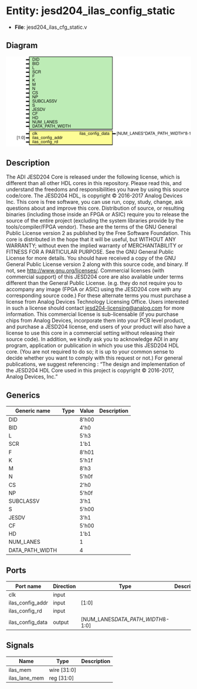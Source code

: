 # Entity: jesd204_ilas_config_static

- **File**: jesd204_ilas_cfg_static.v
## Diagram

![Diagram](jesd204_ilas_cfg_static.svg "Diagram")
## Description

The ADI JESD204 Core is released under the following license, which is
 different than all other HDL cores in this repository.
 Please read this, and understand the freedoms and responsibilities you have
 by using this source code/core.
 The JESD204 HDL, is copyright © 2016-2017 Analog Devices Inc.
 This core is free software, you can use run, copy, study, change, ask
 questions about and improve this core. Distribution of source, or resulting
 binaries (including those inside an FPGA or ASIC) require you to release the
 source of the entire project (excluding the system libraries provide by the
 tools/compiler/FPGA vendor). These are the terms of the GNU General Public
 License version 2 as published by the Free Software Foundation.
 This core  is distributed in the hope that it will be useful, but WITHOUT ANY
 WARRANTY; without even the implied warranty of MERCHANTABILITY or FITNESS FOR
 A PARTICULAR PURPOSE. See the GNU General Public License for more details.
 You should have received a copy of the GNU General Public License version 2
 along with this source code, and binary.  If not, see
 <http://www.gnu.org/licenses/>.
 Commercial licenses (with commercial support) of this JESD204 core are also
 available under terms different than the General Public License. (e.g. they
 do not require you to accompany any image (FPGA or ASIC) using the JESD204
 core with any corresponding source code.) For these alternate terms you must
 purchase a license from Analog Devices Technology Licensing Office. Users
 interested in such a license should contact jesd204-licensing@analog.com for
 more information. This commercial license is sub-licensable (if you purchase
 chips from Analog Devices, incorporate them into your PCB level product, and
 purchase a JESD204 license, end users of your product will also have a
 license to use this core in a commercial setting without releasing their
 source code).
 In addition, we kindly ask you to acknowledge ADI in any program, application
 or publication in which you use this JESD204 HDL core. (You are not required
 to do so; it is up to your common sense to decide whether you want to comply
 with this request or not.) For general publications, we suggest referencing :
 “The design and implementation of the JESD204 HDL Core used in this project
 is copyright © 2016-2017, Analog Devices, Inc.”
 
## Generics

| Generic name    | Type | Value | Description |
| --------------- | ---- | ----- | ----------- |
| DID             |      | 8'h00 |             |
| BID             |      | 4'h0  |             |
| L               |      | 5'h3  |             |
| SCR             |      | 1'b1  |             |
| F               |      | 8'h01 |             |
| K               |      | 5'h1f |             |
| M               |      | 8'h3  |             |
| N               |      | 5'h0f |             |
| CS              |      | 2'h0  |             |
| NP              |      | 5'h0f |             |
| SUBCLASSV       |      | 3'h1  |             |
| S               |      | 5'h00 |             |
| JESDV           |      | 3'h1  |             |
| CF              |      | 5'h00 |             |
| HD              |      | 1'b1  |             |
| NUM_LANES       |      | 1     |             |
| DATA_PATH_WIDTH |      | 4     |             |
## Ports

| Port name        | Direction | Type                              | Description |
| ---------------- | --------- | --------------------------------- | ----------- |
| clk              | input     |                                   |             |
| ilas_config_addr | input     | [1:0]                             |             |
| ilas_config_rd   | input     |                                   |             |
| ilas_config_data | output    | [NUM_LANES*DATA_PATH_WIDTH*8-1:0] |             |
## Signals

| Name          | Type        | Description |
| ------------- | ----------- | ----------- |
| ilas_mem      | wire [31:0] |             |
| ilas_lane_mem | reg  [31:0] |             |
